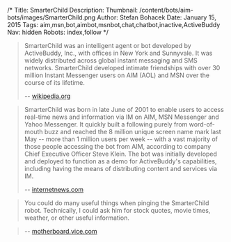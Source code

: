 /*
Title: SmarterChild
Description: 
Thumbnail: /content/bots/aim-bots/images/SmarterChild.png
Author: Stefan Bohacek
Date: January 15, 2015
Tags: aim,msn,bot,aimbot,msnbot,chat,chatbot,inactive,ActiveBuddy
Nav: hidden
Robots: index,follow
*/


> SmarterChild was an intelligent agent or bot developed by ActiveBuddy, Inc., with offices in New York and Sunnyvale. It was widely distributed across global instant messaging and SMS networks. SmarterChild developed intimate friendships with over 30 million Instant Messenger users on AIM (AOL) and MSN over the course of its lifetime.
>
> -- [wikipedia.org](https://en.wikipedia.org/wiki/SmarterChild)

> SmarterChild was born in late June of 2001 to enable users to access real-time news and information via IM on AIM, MSN Messenger and Yahoo Messenger. It quickly built a following purely from word-of-mouth buzz and reached the 8 million unique screen name mark last May -- more than 1 million users per week -- with a vast majority of those people accessing the bot from AIM, according to company Chief Executive Officer Steve Klein. The bot was initially developed and deployed to function as a demo for ActiveBuddy's capabilities, including having the means of distributing content and services via IM.
>
> -- [internetnews.com](http://www.internetnews.com/ent-news/article.php/1381631/ActiveBuddy+Retires+SmarterChild+on+AIM.htm)

> You could do many useful things when pinging the SmarterChild robot. Technically, I could ask him for stock quotes, movie times, weather, or other useful information.

> -- [motherboard.vice.com](http://motherboard.vice.com/read/a-history-of-smarterchild)
